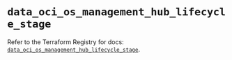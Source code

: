 # `data_oci_os_management_hub_lifecycle_stage`

Refer to the Terraform Registry for docs: [`data_oci_os_management_hub_lifecycle_stage`](https://registry.terraform.io/providers/hashicorp/oci/7.19.0/docs/data-sources/os_management_hub_lifecycle_stage).
